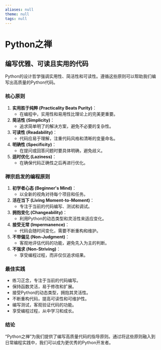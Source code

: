 ```yaml
---
aliases: null
theme: null
tags: null
---
```

# Python之禅

## 编写优雅、可读且实用的代码

Python的设计哲学强调实用性、简洁性和可读性。遵循这些原则可以帮助我们编写出高质量的Python代码。

### 核心原则

1. **实用胜于纯粹 (Practicality Beats Purity)**：
    * 在编程中，实用性和易用性比理论上的完美更重要。
2. **简洁性 (Simplicity)**：
    * 追求简单明了的解决方案，避免不必要的复杂性。
3. **可读性 (Readability)**：
    * 代码应易于理解，注重代码风格和清晰的变量命名。
4. **明确性 (Specificity)**：
    * 在提问或回答问题时要具体明确，避免歧义。
5. **适时优化 (Laziness)**：
    * 在确保代码正确性之后再进行优化。

### 禅宗启发的编程原则

1. **初学者心态 (Beginner's Mind)**：
    * 以全新的视角对待每个项目和任务。
2. **活在当下 (Living Moment-to-Moment)**：
    * 专注于当前的代码编写、测试和调试。
3. **拥抱变化 (Changeability)**：
    * 利用Python的动态类型和灵活性来适应变化。
4. **接受无常 (Impermanence)**：
    * 代码会随时间变化，需要不断重构和维护。
5. **不带偏见 (Non-Judgment)**：
    * 客观地评估代码的功能，避免先入为主的判断。
6. **不强求 (Non-Striving)**：
    * 享受编程过程，而非仅仅追求结果。

### 最佳实践

* 练习正念，专注于当前的代码编写。
* 保持函数灵活，易于修改和扩展。
* 接受Python的动态类型，拥抱其灵活性。
* 不断重构代码，提高可读性和可维护性。
* 编写测试，客观验证代码的功能。
* 享受编程过程，从中学习和成长。

### 结论

“Python之禅”为我们提供了编写高质量代码的指导原则。通过将这些原则融入到日常编程实践中，我们可以成为更优秀的Python开发者。
